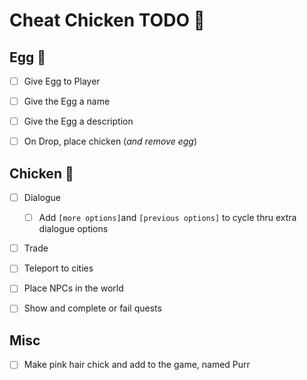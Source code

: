 # Cheat Chicken TODO 🐤

## Egg 🐣

- [ ] Give Egg to Player
- [ ] Give the Egg a name
- [ ] Give the Egg a description
- [ ] On Drop, place chicken (_and remove egg_)


## Chicken 🐔

- [ ] Dialogue
    - [ ] Add `[more options]`and `[previous options]` to cycle thru extra dialogue options
- [ ] Trade
- [ ] Teleport to cities
- [ ] Place NPCs in the world
- [ ] Show and complete or fail quests


## Misc

- [ ] Make pink hair chick and add to the game, named Purr
